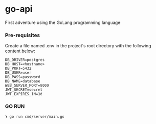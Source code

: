 # go-api

First adventure using the GoLang programming language

### Pre-requisites
Create a file named .env in the project's root directory with the following content below:
```
DB_DRIVER=postgres
DB_HOST=<hostname>
DB_PORT=5432
DB_USER=user
DB_PASS=password
DB_NAME=database
WEB_SERVER_PORT=8000
JWT_SECRET=secret
JWT_EXPIRES_IN=1d
```

### GO RUN
```bash
❯ go run cmd/server/main.go
```